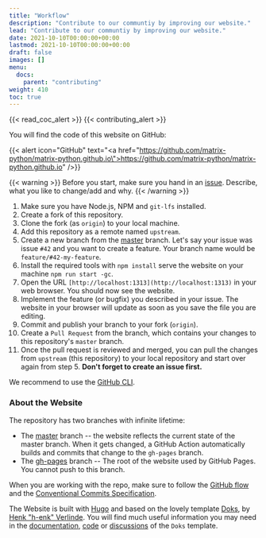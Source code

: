 ```yaml
---
title: "Workflow"
description: "Contribute to our communtiy by improving our website."
lead: "Contribute to our communtiy by improving our website."
date: 2021-10-10T00:00:00+00:00
lastmod: 2021-10-10T00:00:00+00:00
draft: false
images: []
menu:
  docs:
    parent: "contributing"
weight: 410
toc: true
---
```


{{< read_coc_alert >}} {{< contributing_alert >}}

You will find the code of this website on GitHub:

{{< alert icon="GitHub" text="<a href=\"https://github.com/matrix-python/matrix-python.github.io\">https://github.com/matrix-python/matrix-python.github.io</a>" />}}

{{< warning >}} Before you start, make sure you hand in an
<a href="https://github.com/MichaelSasser/matrixctl/issues/new/choose">issue</a>.
Describe, what you like to change/add and why. {{< /warning >}}

1. Make sure you have Node.js, NPM and `git-lfs` installed.
2. Create a fork of this repository.
3. Clone the fork (as `origin`) to your local machine.
4. Add this repository as a remote named `upstream`.
5. Create a new branch from the
   [master](https://github.com/matrix-python/matrix-python.github.io/tree/master)
   branch. Let's say your issue was issue `#42` and you want to create a
   feature. Your branch name would be `feature/#42-my-feature`.
6. Install the required tools with `npm install` serve the website on your
   machine `npm run start -gc`.
7. Open the URL `[http://localhost:1313](http://localhost:1313)` in your web
   browser. You should now see the website.
8. Implement the feature (or bugfix) you described in your issue. The website
   in your browser will update as soon as you save the file you are editing.
9. Commit and publish your branch to your fork (`origin`).
10. Create a `Pull Request` from the branch, which contains your changes to
    this repository's `master` branch.
11. Once the pull request is reviewed and merged, you can pull the changes from
    `upstream` (this repository) to your local repository and start over again
    from step 5. **Don't forget to create an issue first.**

We recommend to use the [GitHub CLI](https://github.com/cli/cli).

### About the Website

The repository has two branches with infinite lifetime:

- The
  [master](https://github.com/matrix-python/matrix-python.github.io/tree/master)
  branch -- the website reflects the current state of the master branch. When
  it gets changed, a GitHub Action automatically builds and commits that change
  to the `gh-pages` branch.
- The
  [gh-pages](https://github.com/matrix-python/matrix-python.github.io/tree/gh-pages)
  branch -- The root of the website used by GitHub Pages. You cannot push to
  this branch.

When you are working with the repo, make sure to follow the
[GitHub flow](https://guides.github.com/introduction/flow/) and the
[Conventional Commits Specification](https://www.conventionalcommits.org/en/v1.0.0/).

The Website is built with [Hugo](https://gohugo.io/) and based on the lovely
template [Doks](https://getdoks.org/), by
[Henk "h-enk" Verlinde](https://github.com/h-enk). You will find much useful
information you may need in the
[documentation](https://getdoks.org/docs/prologue/introduction/),
[code](https://github.com/h-enk/doks) or
[discussions](https://github.com/h-enk/doks/discussions) of the `Doks`
template.
